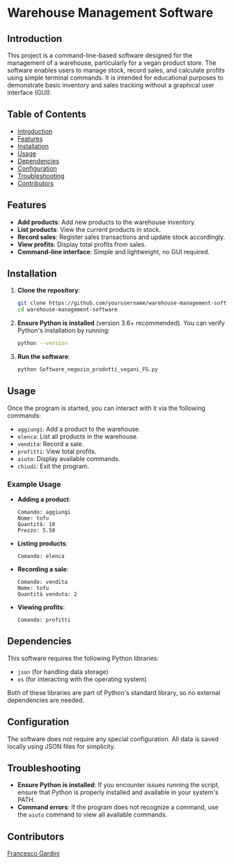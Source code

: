

# Warehouse Management Software

## Introduction

This project is a command-line-based software designed for the management of a warehouse, particularly for a vegan product store. The software enables users to manage stock, record sales, and calculate profits using simple terminal commands. It is intended for educational purposes to demonstrate basic inventory and sales tracking without a graphical user interface (GUI).

## Table of Contents

- [Introduction](#introduction)
- [Features](#features)
- [Installation](#installation)
- [Usage](#usage)
- [Dependencies](#dependencies)
- [Configuration](#configuration)
- [Troubleshooting](#troubleshooting)
- [Contributors](#contributors)

## Features

- **Add products**: Add new products to the warehouse inventory.
- **List products**: View the current products in stock.
- **Record sales**: Register sales transactions and update stock accordingly.
- **View profits**: Display total profits from sales.
- **Command-line interface**: Simple and lightweight, no GUI required.

## Installation

1. **Clone the repository**:
    ```bash
    git clone https://github.com/yourusername/warehouse-management-software.git
    cd warehouse-management-software
    ```

2. **Ensure Python is installed** (version 3.6+ recommended). You can verify Python's installation by running:
    ```bash
    python --version
    ```

3. **Run the software**:
    ```bash
    python Software_negozio_prodotti_vegani_FG.py
    ```

## Usage

Once the program is started, you can interact with it via the following commands:

- `aggiungi`: Add a product to the warehouse.
- `elenca`: List all products in the warehouse.
- `vendita`: Record a sale.
- `profitti`: View total profits.
- `aiuto`: Display available commands.
- `chiudi`: Exit the program.

### Example Usage

- **Adding a product**:
    ```
    Comando: aggiungi
    Nome: tofu
    Quantità: 10
    Prezzo: 5.50
    ```

- **Listing products**:
    ```
    Comando: elenca
    ```

- **Recording a sale**:
    ```
    Comando: vendita
    Nome: tofu
    Quantità venduta: 2
    ```

- **Viewing profits**:
    ```
    Comando: profitti
    ```

## Dependencies

This software requires the following Python libraries:
- `json` (for handling data storage)
- `os` (for interacting with the operating system)

Both of these libraries are part of Python's standard library, so no external dependencies are needed.

## Configuration

The software does not require any special configuration. All data is saved locally using JSON files for simplicity.

## Troubleshooting

- **Ensure Python is installed**: If you encounter issues running the script, ensure that Python is properly installed and available in your system's PATH.
- **Command errors**: If the program does not recognize a command, use the `aiuto` command to view all available commands.

## Contributors

[Francesco Gardini](https://github.com/gardi97)



